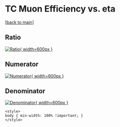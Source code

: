 # TC Muon Efficiency vs. eta

[[back to main](./)]



## Ratio

[![Ratio](../mtv/var/TC_13_eff_stack_eta.png){ width=600px }](../mtv/var/TC_13_eff_stack_eta.pdf)

## Numerator

[![Numerator](../mtv/num/TC_13_eff_stack_eta_num0.png){ width=600px }](../mtv/num/TC_13_eff_stack_eta_num0.pdf)

## Denominator

[![Denominator](../mtv/den/TC_13_eff_stack_eta_den.png){ width=600px }](../mtv/den/TC_13_eff_stack_eta_den.pdf)


``` {=html}
<style>
body { min-width: 100% !important; }
</style>
```
